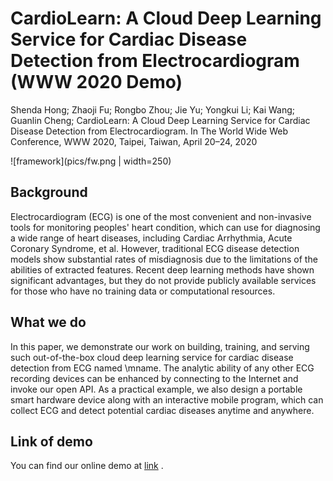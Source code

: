 # CardioLearn: A Cloud Deep Learning Service for Cardiac Disease Detection from Electrocardiogram (WWW 2020 Demo)

Shenda Hong; Zhaoji Fu; Rongbo Zhou; Jie Yu; Yongkui Li; Kai Wang; Guanlin Cheng; CardioLearn: A Cloud Deep Learning Service for Cardiac Disease Detection from Electrocardiogram. In The World Wide Web Conference, WWW 2020, Taipei, Taiwan, April 20–24, 2020

![framework](pics/fw.png | width=250)


## Background

Electrocardiogram (ECG) is one of the most convenient and non-invasive tools for monitoring peoples' heart condition, which can use for diagnosing a wide range of heart diseases, including Cardiac Arrhythmia, Acute Coronary Syndrome, et al. However, traditional ECG disease detection models show substantial rates of misdiagnosis due to the limitations of the abilities of extracted features. Recent deep learning methods have shown significant advantages, but they do not provide publicly available services for those who have no training data or computational resources. 

## What we do

In this paper, we demonstrate our work on building, training, and serving such out-of-the-box cloud deep learning service for cardiac disease detection from ECG named \mname. The analytic ability of any other ECG recording devices can be enhanced by connecting to the Internet and invoke our open API. As a practical example, we also design a portable smart hardware device along with an interactive mobile program, which can collect ECG and detect potential cardiac diseases anytime and anywhere. 

## Link of demo

You can find our online demo at [link](https://www.heartvoice.com.cn/diagnosis/en.html) .


